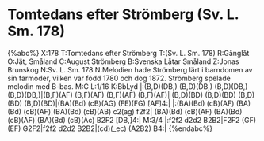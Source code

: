 # Tomtedans efter Strömberg (Sv. L. Sm. 178)

{%abc%}
X:178
T:Tomtedans efter Strömberg
T:(Sv. L. Sm. 178)
R:Gånglåt
O:Jät, Småland
C:August Strömberg
B:Svenska Låtar Småland
Z:Jonas Brunskog
N:Sv. L. Sm. 178
N:Melodien hade Strömberg lärt i barndomen av sin farmoder, vilken var född 1780 och dog 1872. Strömberg spelade melodin med B-bas.
M:C
L:1/16
K:BbLyd
|:(B,D)(DB,) (B,D)(DB,) (B,D)(DB,) (B,D)(DB,)|(B,F)(AF) (B,F)(AF) (B,F)(AF) (B,F)(AF)|
(B,D)(BD) (B,D)(BD) (B,D)(BD) (B,D)(BD)|(BA)(Bd) (cB)(AG) (FE)(FG) [AF]4:|
|:(BA)(Bd) (cB)(AF) (BA)(Bd) (cB)(AF)|(BA)(Bd) (cB)(AB) c2(ag) f2f2|
(BA)(Bd) (cB)(AF) (BA)(Bd) (cB)(AF)|(BA)(Bd) (cB)(Ac) B2F2 [DB,]4:|
M:3/4
|:f2f2 d2d2 B2B2|F2F2 (GF)(EF) G2F2|f2f2 d2d2 B2B2|(cd)(_ec) (A2B2) B4:|
{%endabc%}

